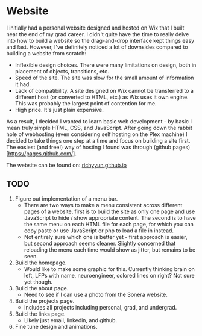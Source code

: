 # Website

I initially had a personal website designed and hosted on Wix that I built near the end of my grad career. I didn't quite have the time to really delve into how to build a website so the drag-and-drop interface kept things easy and fast. 
However, I've definitely noticed a lot of downsides compared to building a website from scratch:
- Inflexible design choices. There were many limitations on design, both in placement of objects, transitions, etc.
- Speed of the site. The site was slow for the small amount of information it had.
- Lack of compatibility. A site designed on Wix cannot be transferred to a different host (or converted to HTML, etc.) as Wix uses it own engine. This was probably the largest point of contention for me.
- High price. It's just plain expensive.

As a result, I decided I wanted to learn basic web development - by basic I mean truly simple HTML, CSS, and JavaScript. After going down the rabbit hole of webhosting (even considering self hosting on the Plex machine) I decided to take things one step at a time and focus on building a site first. The easiest (and free!) way of hosting I found was through (github pages)[https://pages.github.com/].

The website can be found on: [richyyun.github.io](richyyun.github.io)

## TODO
1. Figure out implementation of a menu bar.
   - There are two ways to make a menu consistent across different pages of a website, first is to build the site as only one page and use JavaScript to hide / show appropriate content. The second is to have the same menu on each HTML file for each page, for which you can copy paste or use JavaScript or php to load a file in instead.
   - Not entirely sure which one is better yet - first approach is easier, but second approach seems cleaner. Slightly concerned that reloading the menu each time would show as jitter, but remains to be seen.
3. Build the homepage.
   - Would like to make some graphic for this. Currently thinking brain on left, LFPs with name, neuroengineer, colored lines on right? Not sure yet though.
5. Build the about page.
   - Need to see if I can use a photo from the Sonera website. 
7. Build the projects page.
   - Includes all projects including personal, grad, and undergrad.
9. Build the links page.
   - Likely just email, linkedin, and github.
11. Fine tune design and animations.
